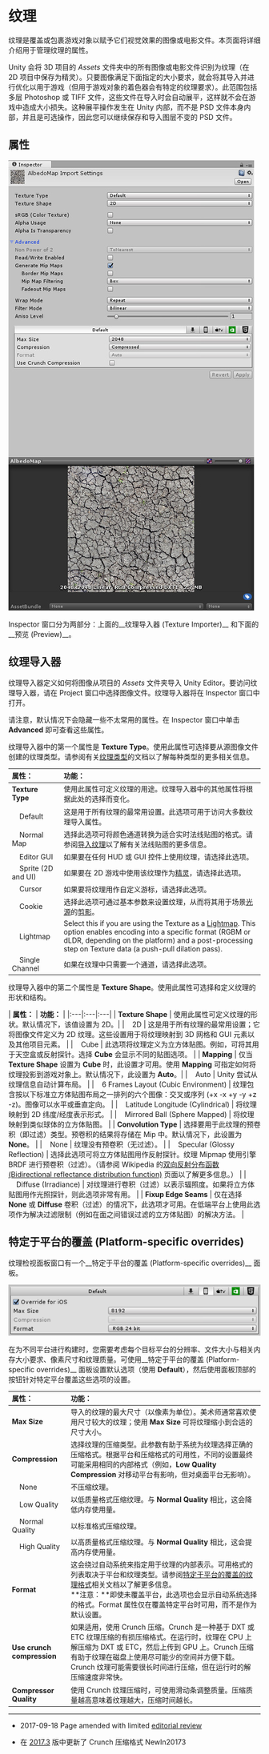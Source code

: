 # 纹理

纹理是覆盖或包裹游戏对象以赋予它们视觉效果的图像或电影文件。本页面将详细介绍用于管理纹理的属性。

Unity 会将 3D 项目的 _Assets_ 文件夹中的所有图像或电影文件识别为纹理（在 2D 项目中保存为精灵）。只要图像满足下面指定的大小要求，就会将其导入并进行优化以用于游戏（但用于游戏对象的着色器会有特定的纹理要求）。此范围包括多层 Photoshop 或 TIFF 文件，这些文件在导入时会自动展平，这样就不会在游戏中造成大小损失。这种展平操作发生在 Unity 内部，而不是 PSD 文件本身内部，并且是可选操作，因此您可以继续保存和导入图层不变的 PSD 文件。

## 属性

![纹理检视面板 (Texture Inspector) 窗口](../uploads/Main/TextureImporter55.jpg)

Inspector 窗口分为两部分：上面的__纹理导入器 (Texture Importer)__ 和下面的__预览 (Preview)__。

## 纹理导入器

纹理导入器定义如何将图像从项目的 _Assets_ 文件夹导入 Unity Editor。要访问纹理导入器，请在 Project 窗口中选择图像文件。纹理导入器将在 Inspector 窗口中打开。

请注意，默认情况下会隐藏一些不太常用的属性。在 Inspector 窗口中单击 __Advanced__ 即可查看这些属性。

纹理导入器中的第一个属性是 __Texture Type__。使用此属性可选择要从源图像文件创建的纹理类型。请参阅有关[纹理类型](TextureTypes.html)的文档以了解每种类型的更多相关信息。

| **属性：** | **功能：** |
|:---|:---| 
| __Texture Type__| 使用此属性可定义纹理的用途。纹理导入器中的其他属性将根据此处的选择而变化。 |
|&nbsp;&nbsp;&nbsp;&nbsp;Default | 这是用于所有纹理的最常用设置。此选项可用于访问大多数纹理导入属性。 |
|&nbsp;&nbsp;&nbsp;&nbsp;Normal Map | 选择此选项可将颜色通道转换为适合实时法线贴图的格式。请参阅[导入纹理](ImportingTextures.html)以了解有关法线贴图的更多信息。
|&nbsp;&nbsp;&nbsp;&nbsp;Editor GUI | 如果要在任何 HUD 或 GUI 控件上使用纹理，请选择此选项。 |
|&nbsp;&nbsp;&nbsp;&nbsp;Sprite (2D and UI) | 如果要在 2D 游戏中使用该纹理作为[精灵](Sprites.html)，请选择此选项。 
|&nbsp;&nbsp;&nbsp;&nbsp;Cursor | 如果要将纹理用作自定义游标，请选择此选项。 |
|&nbsp;&nbsp;&nbsp;&nbsp;Cookie | 选择此选项可通过基本参数来设置纹理，从而将其用于场景[光源](class-Light.html)的[剪影](Cookies.html)。 |
|&nbsp;&nbsp;&nbsp;&nbsp;Lightmap | Select this if you are using the Texture as a [Lightmap](class-LightmapParameters.html). This option enables encoding into a specific format (RGBM or dLDR, depending on the platform) and a post-processing step on Texture data (a push-pull dilation pass).  |
|&nbsp;&nbsp;&nbsp;&nbsp;Single Channel | 如果在纹理中只需要一个通道，请选择此选项。 |


纹理导入器中的第二个属性是 __Texture Shape__。使用此属性可选择和定义纹理的形状和结构。

| **属性：** | **功能：** |
|:---|:---|:---| 
| __Texture Shape__  | 使用此属性可定义纹理的形状。默认情况下，该值设置为 2D。|
|&nbsp;&nbsp;&nbsp;&nbsp;2D | 这是用于所有纹理的最常用设置；它将图像文件定义为 2D 纹理。这些设置用于将纹理映射到 3D 网格和 GUI 元素以及其他项目元素。 |
|&nbsp;&nbsp;&nbsp;&nbsp;Cube | 此选项将纹理定义为立方体贴图。例如，可将其用于天空盒或反射探针。选择 __Cube__ 会显示不同的贴图选项。 |
| __Mapping__ | 仅当 __Texture Shape__ 设置为 __Cube__ 时，此设置才可用。使用 __Mapping__ 可指定如何将纹理投影到游戏对象上。默认情况下，此设置为 __Auto__。|
|&nbsp;&nbsp;&nbsp;&nbsp;Auto | Unity 尝试从纹理信息自动计算布局。 |
|&nbsp;&nbsp;&nbsp;&nbsp;6 Frames Layout (Cubic Environment) | 纹理包含按以下标准立方体贴图布局之一排列的六个图像：交叉或序列 (+x -x +y -y +z -z)。图像可以水平或垂直定向。 |
|&nbsp;&nbsp;&nbsp;&nbsp;Latitude Longitude (Cylindrical) | 将纹理映射到 2D 纬度/经度表示形式。 |
|&nbsp;&nbsp;&nbsp;&nbsp;Mirrored Ball (Sphere Mapped) | 将纹理映射到类似球体的立方体贴图。 |
| __Convolution Type__ | 选择要用于此纹理的预卷积（即过滤）类型。预卷积的结果将存储在 Mip 中。默认情况下，此设置为 __None__。 |
|&nbsp;&nbsp;&nbsp;&nbsp;None | 纹理没有预卷积（无过滤）。 |
|&nbsp;&nbsp;&nbsp;&nbsp;Specular (Glossy Reflection) | 选择此选项可将立方体贴图用作反射探针。纹理 Mipmap 使用引擎 BRDF 进行预卷积（过滤）。（请参阅 Wikipedia 的[双向反射分布函数 (Bidirectional reflectance distribution function)](https://en.wikipedia.org/wiki/Bidirectional_reflectance_distribution_function) 页面以了解更多信息。） |
|&nbsp;&nbsp;&nbsp;&nbsp;Diffuse (Irradiance) | 对纹理进行卷积（过滤）以表示辐照度。如果将立方体贴图用作光照探针，则此选项非常有用。 |
| __Fixup Edge Seams__  | 仅在选择 __None__ 或 __Diffuse__ 卷积（过滤）的情况下，此选项才可用。在低端平台上使用此选项作为解决过滤限制（例如在面之间错误过滤的立方体贴图）的解决方法。 |


## 特定于平台的覆盖 (Platform-specific overrides)

纹理检视面板窗口有一个__特定于平台的覆盖 (Platform-specific overrides)__ 面板。

![__特定于平台的覆盖 (Platform-specific overrides)__ 面板](../uploads/Main/PlatformSpecificOverrides.png)

在为不同平台进行构建时，您需要考虑每个目标平台的分辨率、文件大小与相关内存大小要求、像素尺寸和纹理质量。可使用__特定于平台的覆盖 (Platform-specific overrides)__ 面板设置默认选项（使用 __Default__），然后使用面板顶部的按钮针对特定平台覆盖这些选项的设置。

| **属性：** | **功能：** |
|:---|:---| 
| __Max Size__ | 导入的纹理的最大尺寸（以像素为单位）。美术师通常喜欢使用尺寸较大的纹理；使用 __Max Size__ 可将纹理缩小到合适的尺寸大小。 |
| __Compression__ | 选择纹理的压缩类型。此参数有助于系统为纹理选择正确的压缩格式。根据平台和压缩格式的可用性，不同的设置最终可能采用相同的内部格式（例如，__Low Quality Compression__ 对移动平台有影响，但对桌面平台无影响）。 |
|&nbsp;&nbsp;&nbsp;&nbsp;None | 不压缩纹理。 |
|&nbsp;&nbsp;&nbsp;&nbsp;Low Quality | 以低质量格式压缩纹理。与 __Normal Quality__ 相比，这会降低内存使用量。|
|&nbsp;&nbsp;&nbsp;&nbsp;Normal Quality | 以标准格式压缩纹理。 |
|&nbsp;&nbsp;&nbsp;&nbsp;High Quality | 以高质量格式压缩纹理。与 __Normal Quality__ 相比，这会提高内存使用量。 |
| __Format__ | 这会绕过自动系统来指定用于纹理的内部表示。可用格式的列表取决于平台和纹理类型。请参阅[特定于平台的覆盖的纹理格式](class-TextureImporterOverride.html)相关文档以了解更多信息。<br/>**注意：**即使未覆盖平台，此选项也会显示自动系统选择的格式。Format 属性仅在覆盖特定平台时可用，而不是作为默认设置。 |
| __Use crunch compression__ | 如果适用，使用 Crunch 压缩。Crunch 是一种基于 DXT 或 ETC 纹理压缩的有损压缩格式。在运行时，纹理在 CPU 上解压缩为 DXT 或 ETC，然后上传到 GPU 上。Crunch 压缩有助于纹理在磁盘上使用尽可能少的空间并方便下载。Crunch 纹理可能需要很长时间进行压缩，但在运行时的解压缩速度非常快。|
| __Compressor Quality__ | 使用 Crunch 纹理压缩时，可使用滑动条调整质量。压缩质量越高意味着纹理越大，压缩时间越长。 

---

* <span class="page-edit"> 2017-09-18  Page amended with limited [editorial review](DocumentationEditorialReview.html)
</span>

* <span class="page-history">在 [2017.3](https://docs.unity3d.com/2017.3/Documentation/Manual/30_search.html?q=newin20173) 版中更新了 Crunch 压缩格式 <span class="search-words">NewIn20173</span></span>

